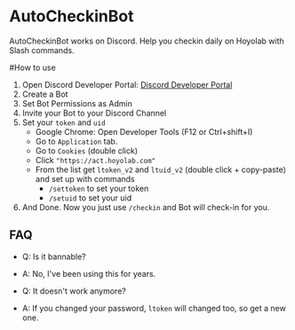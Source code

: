 # AutoCheckinBot

AutoCheckinBot works on Discord.
Help you checkin daily on Hoyolab with Slash commands.

#How to use

1. Open Discord Developer Portal: [Discord Developer Portal](https://discord.com/developers/)
2. Create a Bot
3. Set Bot Permissions as Admin
4. Invite your Bot to your Discord Channel
5. Set your `token` and `uid`
    - Google Chrome: Open Developer Tools (F12 or Ctrl+shift+I)
    - Go to `Application` tab.
    - Go to `Cookies` (double click)
    - Click `"https://act.hoyolab.com"`
    - From the list get `ltoken_v2` and `ltuid_v2` (double click + copy-paste)
      and set up with commands
       - `/settoken` to set your token
       - `/setuid` to set your uid
6. And Done.
Now you just use `/checkin` and Bot will check-in for you.

## FAQ

- Q: Is it bannable?
- A: No, I've been using this for years.

- Q: It doesn't work anymore?
- A: If you changed your password, `ltoken` will changed too, so get a new one.

